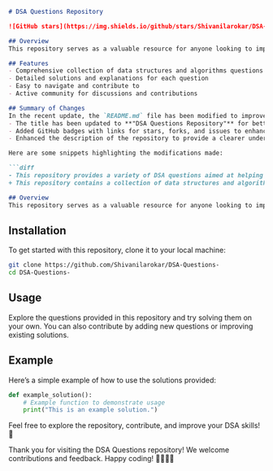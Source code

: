 ```markdown
# DSA Questions Repository

![GitHub stars](https://img.shields.io/github/stars/Shivanilarokar/DSA-Questions-?style=social) ![GitHub forks](https://img.shields.io/github/forks/Shivanilarokar/DSA-Questions-?style=social) ![GitHub issues](https://img.shields.io/github/issues/Shivanilarokar/DSA-Questions-)

## Overview
This repository serves as a valuable resource for anyone looking to improve their understanding of data structures and algorithms through practical questions and solutions. Whether you are preparing for interviews or simply want to enhance your problem-solving abilities, this repository is designed to aid your learning journey.

## Features
- Comprehensive collection of data structures and algorithms questions
- Detailed solutions and explanations for each question
- Easy to navigate and contribute to
- Active community for discussions and contributions

## Summary of Changes
In the recent update, the `README.md` file has been modified to improve clarity and user engagement:
- The title has been updated to **"DSA Questions Repository"** for better clarity.
- Added GitHub badges with links for stars, forks, and issues to enhance visibility.
- Enhanced the description of the repository to provide a clearer understanding of its purpose.

Here are some snippets highlighting the modifications made:

```diff
- This repository provides a variety of DSA questions aimed at helping you improve your data structures and algorithms skills.
+ This repository contains a collection of data structures and algorithms (DSA) questions designed to help you enhance your coding skills. Whether you are preparing for interviews or simply want to improve your problem-solving abilities, this repository serves as a valuable resource.
```

```markdown
## Overview
This repository serves as a valuable resource for anyone looking to improve their understanding of data structures and algorithms through practical questions and solutions.
```

## Installation
To get started with this repository, clone it to your local machine:

```bash
git clone https://github.com/Shivanilarokar/DSA-Questions-
cd DSA-Questions-
```

## Usage
Explore the questions provided in this repository and try solving them on your own. You can also contribute by adding new questions or improving existing solutions.

## Example
Here’s a simple example of how to use the solutions provided:

```python
def example_solution():
    # Example function to demonstrate usage
    print("This is an example solution.")
```

Feel free to explore the repository, contribute, and improve your DSA skills! 🚀

Thank you for visiting the DSA Questions repository! We welcome contributions and feedback. Happy coding! 👩‍💻👨‍💻
```